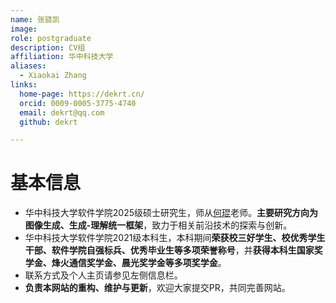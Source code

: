 ```yaml
---
name: 张骁凯
image: 
role: postgraduate
description: CV组
affiliation: 华中科技大学
aliases:
  - Xiaokai Zhang
links:
  home-page: https://dekrt.cn/
  orcid: 0009-0005-3775-4740
  email: dekrt@qq.com
  github: dekrt

---
```



# 基本信息

- 华中科技大学软件学院2025级硕士研究生，师从[何琨](https://faculty.hust.edu.cn/hekun/zh_CN/index/1411001/list/index.htm)老师。**主要研究方向为图像生成、生成-理解统一框架**，致力于相关前沿技术的探索与创新。
- 华中科技大学软件学院2021级本科生，本科期间**荣获校三好学生、校优秀学生干部、软件学院自强标兵、优秀毕业生等多项荣誉称号**，并**获得本科生国家奖学金、烽火通信奖学金、晨光奖学金等多项奖学金**。
- 联系方式及个人主页请参见左侧信息栏。
- **负责本网站的重构、维护与更新**，欢迎大家提交PR，共同完善网站。